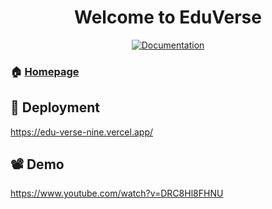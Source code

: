 <h1 align="center">Welcome to EduVerse</h1>
<p align="center">
  <a href="" target="_blank">
    <img alt="Documentation" src="https://img.shields.io/badge/documentation-yes-brightgreen.svg" />
  </a>

  ### 🏠 [Homepage]()

  ## 🧪 Deployment

https://edu-verse-nine.vercel.app/

 ## 📽️ Demo
 https://www.youtube.com/watch?v=DRC8Hl8FHNU

 </p>
